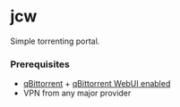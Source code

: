 # jcw

Simple torrenting portal.

### Prerequisites
- [qBittorrent](https://www.qbittorrent.org/) + [qBittorrent WebUI enabled](https://github.com/lgallard/qBittorrent-Controller/wiki/How-to-enable-the-qBittorrent-Web-UI)
- VPN from any major provider